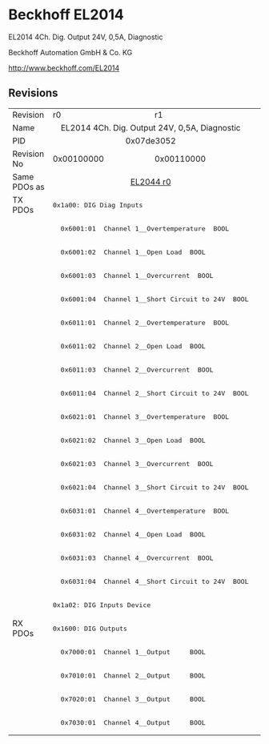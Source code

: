 # Beckhoff EL2014

EL2014 4Ch. Dig. Output 24V, 0,5A, Diagnostic

Beckhoff Automation GmbH & Co. KG

http://www.beckhoff.com/EL2014

## Revisions
<table>
<tr >
<td>Revision</td>
<td><div class="foo">r0</div></td>
<td><div class="foo">r1</div></td>
</tr>
<tr >
<td>Name</td>
<td colspan=2 align="center"><div class="foo">EL2014 4Ch. Dig. Output 24V, 0,5A, Diagnostic</div></td>
</tr>
<tr >
<td>PID</td>
<td colspan=2 align="center"><div class="foo">0x07de3052</div></td>
</tr>
<tr >
<td>Revision No</td>
<td><div class="foo">0x00100000</div></td>
<td><div class="foo">0x00110000</div></td>
</tr>
<tr >
<td>Same PDOs as</td>
<td colspan=2 align="center"><div class="foo"><a href="EL2044">EL2044 r0</a></div></td>
</tr>
<tr class="txpdo pdosection">
<td rowspan=18 valign=top>TX PDOs</td>
<td colspan=2 align="left"><pre>0x1a00: DIG Diag Inputs</pre></td>
<td></td>
</tr>
<tr class="txpdo">
<td colspan=2 align="left"><pre>  0x6001:01  Channel 1__Overtemperature  BOOL</pre></td>
</tr>
<tr class="txpdo">
<td colspan=2 align="left"><pre>  0x6001:02  Channel 1__Open Load  BOOL</pre></td>
</tr>
<tr class="txpdo">
<td colspan=2 align="left"><pre>  0x6001:03  Channel 1__Overcurrent  BOOL</pre></td>
</tr>
<tr class="txpdo">
<td colspan=2 align="left"><pre>  0x6001:04  Channel 1__Short Circuit to 24V  BOOL</pre></td>
</tr>
<tr class="txpdo">
<td colspan=2 align="left"><pre>  0x6011:01  Channel 2__Overtemperature  BOOL</pre></td>
</tr>
<tr class="txpdo">
<td colspan=2 align="left"><pre>  0x6011:02  Channel 2__Open Load  BOOL</pre></td>
</tr>
<tr class="txpdo">
<td colspan=2 align="left"><pre>  0x6011:03  Channel 2__Overcurrent  BOOL</pre></td>
</tr>
<tr class="txpdo">
<td colspan=2 align="left"><pre>  0x6011:04  Channel 2__Short Circuit to 24V  BOOL</pre></td>
</tr>
<tr class="txpdo">
<td colspan=2 align="left"><pre>  0x6021:01  Channel 3__Overtemperature  BOOL</pre></td>
</tr>
<tr class="txpdo">
<td colspan=2 align="left"><pre>  0x6021:02  Channel 3__Open Load  BOOL</pre></td>
</tr>
<tr class="txpdo">
<td colspan=2 align="left"><pre>  0x6021:03  Channel 3__Overcurrent  BOOL</pre></td>
</tr>
<tr class="txpdo">
<td colspan=2 align="left"><pre>  0x6021:04  Channel 3__Short Circuit to 24V  BOOL</pre></td>
</tr>
<tr class="txpdo">
<td colspan=2 align="left"><pre>  0x6031:01  Channel 4__Overtemperature  BOOL</pre></td>
</tr>
<tr class="txpdo">
<td colspan=2 align="left"><pre>  0x6031:02  Channel 4__Open Load  BOOL</pre></td>
</tr>
<tr class="txpdo">
<td colspan=2 align="left"><pre>  0x6031:03  Channel 4__Overcurrent  BOOL</pre></td>
</tr>
<tr class="txpdo">
<td colspan=2 align="left"><pre>  0x6031:04  Channel 4__Short Circuit to 24V  BOOL</pre></td>
</tr>
<tr class="txpdo pdosection">
<td colspan=2 align="left"><pre>0x1a02: DIG Inputs Device</pre></td>
</tr>
<tr class="rxpdo pdosection">
<td rowspan=5 valign=top>RX PDOs</td>
<td colspan=2 align="left"><pre>0x1600: DIG Outputs</pre></td>
<td></td>
</tr>
<tr class="rxpdo">
<td colspan=2 align="left"><pre>  0x7000:01  Channel 1__Output     BOOL</pre></td>
</tr>
<tr class="rxpdo">
<td colspan=2 align="left"><pre>  0x7010:01  Channel 2__Output     BOOL</pre></td>
</tr>
<tr class="rxpdo">
<td colspan=2 align="left"><pre>  0x7020:01  Channel 3__Output     BOOL</pre></td>
</tr>
<tr class="rxpdo">
<td colspan=2 align="left"><pre>  0x7030:01  Channel 4__Output     BOOL</pre></td>
</tr>
</table>
